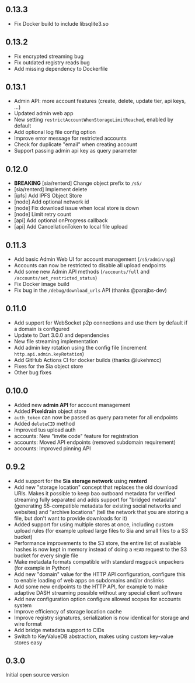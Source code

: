 ## 0.13.3

- Fix Docker build to include libsqlite3.so

## 0.13.2

- Fix encrypted streaming bug
- Fix outdated registry reads bug
- Add missing dependency to Dockerfile

## 0.13.1

- Admin API: more account features (create, delete, update tier, api keys, ...)
- Updated admin web app
- New setting `restrictAccountWhenStorageLimitReached`, enabled by default
- Add optional log file config option
- Improve error message for restricted accounts
- Check for duplicate "email" when creating account
- Support passing admin api key as query parameter

## 0.12.0

- **BREAKING** [sia/renterd] Change object prefix to `/s5/`
- [sia/renterd] Implement delete
- [ipfs] Add IPFS Object Store
- [node] Add optional network id
- [node] Fix download issue when local store is down
- [node] Limit retry count
- [api] Add optional onProgress callback
- [api] Add CancellationToken to local file upload

## 0.11.3

- Add basic Admin Web UI for account management (`/s5/admin/app`)
- Accounts can now be restricted to disable all upload endpoints
- Add some new Admin API methods (`/accounts/full` and `/accounts/set_restricted_status`)
- Fix Docker image build
- Fix bug in the `/debug/download_urls` API (thanks @parajbs-dev)

## 0.11.0

- Add support for WebSocket p2p connections and use them by default if a domain is configured
- Update to Dart 3.0.0 and dependencies
- New file streaming implementation
- Add admin key rotation using the config file (increment `http.api.admin.keyRotation`)
- Add GitHub Actions CI for docker builds (thanks @lukehmcc)
- Fixes for the Sia object store
- Other bug fixes

## 0.10.0

- Added new **admin API** for account management
- Added **Pixeldrain** object store
- `auth_token` can now be passed as query parameter for all endpoints
- Added `deleteCID` method
- Improved tus upload auth
- accounts: New "invite code" feature for registration
- accounts: Moved API endpoints (removed subdomain requirement)
- accounts: Improved pinning API

## 0.9.2

- Add support for the **Sia storage network** using **renterd**
- Add new "storage location" concept that replaces the old download URIs. Makes it possible to keep bao outboard metadata for verified streaming fully separated and adds support for "bridged metadata" (generating S5-compatible metadata for existing social networks and websites) and "archive locations" (tell the network that you are storing a file, but don't want to provide downloads for it)
- Added support for using multiple stores at once, including custom upload rules (for example upload large files to Sia and small files to a S3 bucket)
- Performance improvements to the S3 store, the entire list of available hashes is now kept in memory instead of doing a `HEAD` request to the S3 bucket for every single file
- Make metadata formats compatible with standard msgpack unpackers (for example in Python)
- Add new "domain" value for the HTTP API configuration, configure this to enable loading of web apps on subdomains and/or dnslinks
- Add some new endpoints to the HTTP API, for example to make adaptive DASH streaming possible without any special client software
- Add new configuration option configure allowed scopes for accounts system
- Improve efficiency of storage location cache
- Improve registry signatures, serialization is now identical for storage and wire format
- Add bridge metadata support to CIDs
- Switch to KeyValueDB abstraction, makes using custom key-value stores easy

## 0.3.0

Initial open source version
